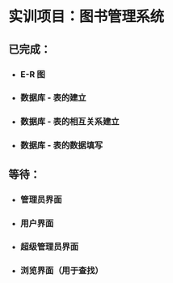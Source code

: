 # 实训项目：图书管理系统

## 已完成：

+ ### E-R 图

+ ### 数据库 - 表的建立

+ ### 数据库 - 表的相互关系建立

+ ### 数据库 - 表的数据填写



## 等待：

- ### 管理员界面

- ### 用户界面

- ### 超级管理员界面

- ### 浏览界面（用于查找）